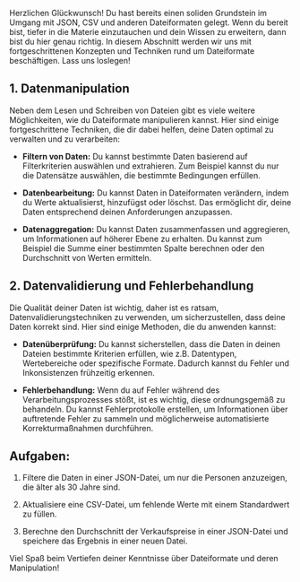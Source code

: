 Herzlichen Glückwunsch! Du hast bereits einen soliden Grundstein im Umgang mit JSON, CSV und anderen Dateiformaten gelegt. Wenn du bereit bist, tiefer in die Materie einzutauchen und dein Wissen zu erweitern, dann bist du hier genau richtig. In diesem Abschnitt werden wir uns mit fortgeschrittenen Konzepten und Techniken rund um Dateiformate beschäftigen. Lass uns loslegen!

## 1. Datenmanipulation

Neben dem Lesen und Schreiben von Dateien gibt es viele weitere Möglichkeiten, wie du Dateiformate manipulieren kannst. Hier sind einige fortgeschrittene Techniken, die dir dabei helfen, deine Daten optimal zu verwalten und zu verarbeiten:

- **Filtern von Daten:** Du kannst bestimmte Daten basierend auf Filterkriterien auswählen und extrahieren. Zum Beispiel kannst du nur die Datensätze auswählen, die bestimmte Bedingungen erfüllen.

- **Datenbearbeitung:** Du kannst Daten in Dateiformaten verändern, indem du Werte aktualisierst, hinzufügst oder löschst. Das ermöglicht dir, deine Daten entsprechend deinen Anforderungen anzupassen.

- **Datenaggregation:** Du kannst Daten zusammenfassen und aggregieren, um Informationen auf höherer Ebene zu erhalten. Du kannst zum Beispiel die Summe einer bestimmten Spalte berechnen oder den Durchschnitt von Werten ermitteln.

## 2. Datenvalidierung und Fehlerbehandlung

Die Qualität deiner Daten ist wichtig, daher ist es ratsam, Datenvalidierungstechniken zu verwenden, um sicherzustellen, dass deine Daten korrekt sind. Hier sind einige Methoden, die du anwenden kannst:

- **Datenüberprüfung:** Du kannst sicherstellen, dass die Daten in deinen Dateien bestimmte Kriterien erfüllen, wie z.B. Datentypen, Wertebereiche oder spezifische Formate. Dadurch kannst du Fehler und Inkonsistenzen frühzeitig erkennen.

- **Fehlerbehandlung:** Wenn du auf Fehler während des Verarbeitungsprozesses stößt, ist es wichtig, diese ordnungsgemäß zu behandeln. Du kannst Fehlerprotokolle erstellen, um Informationen über auftretende Fehler zu sammeln und möglicherweise automatisierte Korrekturmaßnahmen durchführen.

## Aufgaben:

1. Filtere die Daten in einer JSON-Datei, um nur die Personen anzuzeigen, die älter als 30 Jahre sind.

2. Aktualisiere eine CSV-Datei, um fehlende Werte mit einem Standardwert zu füllen.

3. Berechne den Durchschnitt der Verkaufspreise in einer JSON-Datei und speichere das Ergebnis in einer neuen Datei.

Viel Spaß beim Vertiefen deiner Kenntnisse über Dateiformate und deren Manipulation!